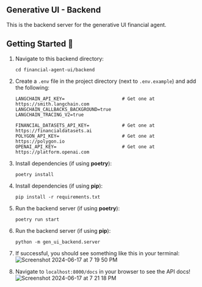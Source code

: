 ## Generative UI - Backend

This is the backend server for the generative UI financial agent.

## Getting Started 🚀

1. Navigate to this backend directory:

   ```
   cd financial-agent-ui/backend
   ```

2. Create a `.env` file in the project directory (next to `.env.example`) and add the following:

   ```
   LANGCHAIN_API_KEY=                     # Get one at https://smith.langchain.com
   LANGCHAIN_CALLBACKS_BACKGROUND=true
   LANGCHAIN_TRACING_V2=true
   
   FINANCIAL_DATASETS_API_KEY=            # Get one at https://financialdatasets.ai
   POLYGON_API_KEY=                       # Get one at https://polygon.io
   OPENAI_API_KEY=                        # Get one at https://platform.openai.com
   ```
3. Install dependencies (if using **poetry**):

   ```
   poetry install
   ```

4. Install dependencies (if using **pip**):

   ```
   pip install -r requirements.txt
   ```

5. Run the backend server (if using **poetry**):

   ```
   poetry run start
   ```

6. Run the backend server (if using **pip**):

   ```
   python -m gen_ui_backend.server
   ```

7. If successful, you should see something like this in your terminal:
   ![Screenshot 2024-06-17 at 7 19 50 PM](https://github.com/virattt/financial-agent-ui/assets/901795/75d8292b-0d1f-4198-8a23-3e685bb4327f)


8. Navigate to `localhost:8000/docs` in your browser to see the API docs!
   ![Screenshot 2024-06-17 at 7 21 18 PM](https://github.com/virattt/financial-agent-ui/assets/901795/ddad5a43-2338-454b-b4ed-cf0b5dbdf1ee)

